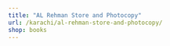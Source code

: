 ```yaml
---
title: "AL Rehman Store and Photocopy"
url: /karachi/al-rehman-store-and-photocopy/
shop: books
---
```

